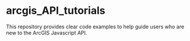 arcgis_API_tutorials
====================

This repository provides clear code examples to help guide users who are new to the ArcGIS Javascript API.
